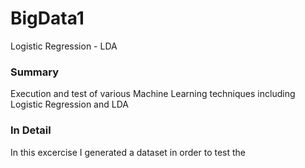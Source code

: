# BigData1
Logistic Regression -  LDA


### Summary
Execution and test of various Machine Learning techniques including Logistic Regression and LDA

### In Detail
In this excercise I generated a dataset in order to test the 





















